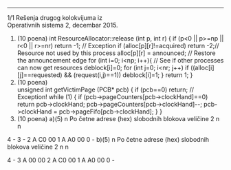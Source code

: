 --------------------------------------------------------------------------------


1/1 
Rešenja drugog kolokvijuma iz  
Operativnih sistema 2, decembar 2015. 
1. (10 poena) 
int ResourceAllocator::release (int p, int r) { 
  if (p<0 || p>=np || r<0 || r>=nr) return -1; // Exception 
  if (alloc[p][r]!=acquired) return -2;// Resource not used by this process 
  alloc[p][r] = announced;  // Restore the announcement edge 
  for (int i=0; i<np; i++){ // See if other processes can now get resources 
    deblock[i]=0; 
    for (int j=0; i<nr; j++) 
      if ((alloc[i][j]==requested) && (request(i,j)==1)) 
        deblock[i]=1; 
  } 
  return 1; 
} 
2. (10 poena)  
unsigned int getVictimPage (PCB* pcb) { 
  if (pcb==0) return; // Exception! 
  while (1) { 
    if (pcb->pageCounters[pcb->clockHand]==0) return pcb->clockHand; 
    pcb->pageCounters[pcb->clockHand]--; 
    pcb->clockHand = pcb->pageFifo[pcb->clockHand]; 
  } 
} 
3. (10 poena) 
a)(5) 
n    Po
četne adrese (hex) slobodnih blokova veličine 2
n
n
 
4    - 
3    - 
2    A C0 00 
1    A A0 00 
0    - 
b)(5) 
n    Po
četne adrese (hex) slobodnih blokova veličine 2
n
n
 
4    - 
3    A 00 00 
2    A C0 00 
1    A A0 00 
0    - 
 